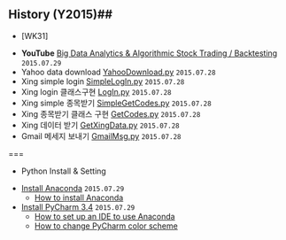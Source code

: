 ## History (Y2015)##

+ [WK31]
 - **YouTube** [Big Data Analytics & Algorithmic Stock Trading / Backtesting](https://goo.gl/Ei4NY0) `2015.07.29`
 - Yahoo data download [YahooDownload.py](https://github.com/3WiseMen/python/blob/master/1.YahooDownload/YahooDownload.py)  `2015.07.28`
 - Xing simple login [SimpleLogIn.py](https://github.com/3WiseMen/python/blob/master/2.SimpleLogIn/SimpleLogIn.py) `2015.07.28`
 - Xing login 클래스구현 [LogIn.py](https://github.com/3WiseMen/python/blob/master/3.LogIn/LogIn.py) `2015.07.28`
 - Xing simple 종목받기 [SimpleGetCodes.py](https://github.com/3WiseMen/python/blob/master/4.SimpleGetCodes/SimpleGetCodes.py) `2015.07.28`
 - Xing 종목받기 클래스 구현 [GetCodes.py](https://github.com/3WiseMen/python/blob/master/5.GetCodes/GetCodes.py) `2015.07.28`
 - Xing 데이터 받기 [GetXingData.py](https://github.com/3WiseMen/python/blob/master/6.GetXingData/GetXingData.py) `2015.07.28`
 - Gmail 메세지 보내기 [GmailMsg.py](https://github.com/3WiseMen/python/blob/master/GmailMsg/GmailMsg.py) `2015.07.28`

===
+ Python Install & Setting 
 - [Install Anaconda](http://continuum.io/downloads) `2015.07.29`
 	- [How to install Anaconda](http://docs.continuum.io/anaconda/install)
 - [Install PyCharm 3.4](https://www.jetbrains.com/pycharm/) `2015.07.29`
 	- [How to set up an IDE to use Anaconda](http://docs.continuum.io/anaconda/ide_integration)
 	- [How to change PyCharm color scheme](http://www.ideacolorthemes.org/themes/?order=downloads&filter=sublime)
